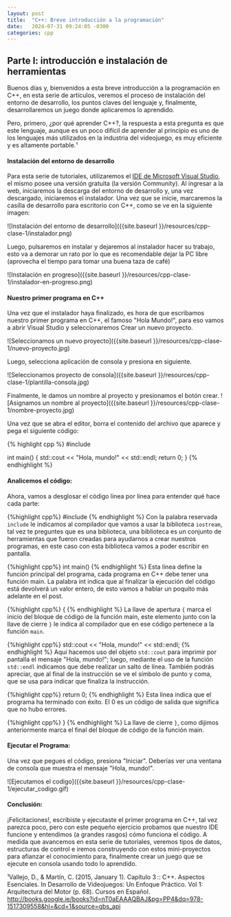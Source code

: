```yaml
---
layout: post
title:  "C++: Breve introducción a la programación"
date:   2024-07-31 09:24:05 -0300
categories: cpp
---
```



## Parte I: introducción e instalación de herramientas
Buenos días y, bienvenidos a esta breve introducción a la programación en C++, en esta serie de artículos, veremos el proceso de instalación del entorno de desarrollo, los puntos claves del lenguaje y, finalmente, desarrollaremos un juego donde aplicaremos lo aprendido.


Pero, primero, ¿por qué aprender C++?, la respuesta a esta pregunta es que este lenguaje, aunque es un poco difícil de aprender al principio es uno de los lenguajes más utilizados en la industria del videojuego, es muy eficiente y es altamente portable.¹


#### Instalación del entorno de desarrollo
Para esta serie de tutoriales, utilizaremos el [IDE de Microsoft Visual Studio][IDE-VS], el mismo posee una versión gratuita (la versión Community).
Al ingresar a la web, iniciaremos la descarga del entorno de desarrollo y, una vez descargado, iniciaremos el instalador.
Una vez que se inicie, marcaremos la casilla de desarrollo para escritorio con C++, como se ve en la siguiente imagen:


![Instalación del entorno de desarrollo]({{site.baseurl }}/resources/cpp-clase-1/instalador.png)


Luego, pulsaremos en instalar y dejaremos al instalador hacer su trabajo, esto va a demorar un rato por lo que es recomendable dejar la PC libre (aprovecha el tiempo para tomar una buena taza de café)


![Instalación en progreso]({{site.baseurl }}/resources/cpp-clase-1/instalador-en-progreso.png)


#### Nuestro primer programa en C++
Una vez que el instalador haya finalizado, es hora de que escribamos nuestro primer programa en C++, el famoso "Hola Mundo!", para eso vamos a abrir Visual Studio y seleccionaremos Crear un nuevo proyecto.


![Seleccionamos un nuevo proyecto]({{site.baseurl }}/resources/cpp-clase-1/nuevo-proyecto.jpg)


Luego, selecciona aplicación de consola y presiona en siguiente.


![Seleccionamos proyecto de consola]({{site.baseurl }}/resources/cpp-clase-1/plantilla-consola.jpg)


Finalmente, le damos un nombre al proyecto y presionamos el botón crear.
![Asignamos un nombre al proyecto]({{site.baseurl }}/resources/cpp-clase-1/nombre-proyecto.jpg)


Una vez que se abra el editor, borra el contenido del archivo que aparece y pega el siguiente código:


{% highlight cpp %}
#include <iostream>


int main() {
    std::cout << "Hola, mundo!" << std::endl;
    return 0;
}
{% endhighlight %}


#### Analicemos el código:


Ahora, vamos a desglosar el código línea por línea para entender qué hace cada parte:


{%highlight cpp%}
#include <iostream>
{% endhighlight %}
Con la palabra reservada `include` le indicamos al compilador que vamos a usar la biblioteca `iostream`, tal vez te preguntes que es una biblioteca, una biblioteca es un conjunto de herramientas que fueron creadas para ayudarnos a crear nuestros programas, en este caso con esta biblioteca vamos a poder escribir en pantalla.


{%highlight cpp%}
int main()
{% endhighlight %}
Esta línea define la función principal del programa, cada programa en C++ debe tener una función main. La palabra int indica que al finalizar la ejecución del código está devolverá un valor entero, de esto vamos a hablar un poquito más adelante en el post.


{%highlight cpp%}
{
{% endhighlight %}
La llave de apertura `{` marca el inicio del bloque de código de la función main, este elemento junto con la llave de cierre `}` le indica al compilador que en ese código pertenece a la función `main`.


{%highlight cpp%}
std::cout << "Hola, mundo!" << std::endl;
{% endhighlight %}
Aquí hacemos uso del objeto `std::cout` para imprimir por pantalla el mensaje "Hola, mundo!"; luego, mediante el uso de la función `std::endl` indicamos que debe realizar un salto de línea. También podrás apreciar, que al final de la instrucción se ve el símbolo de punto y coma, que se usa para indicar que finaliza la instrucción.


{%highlight cpp%}
return 0;
{% endhighlight %}
Esta línea indica que el programa ha terminado con éxito. El 0 es un código de salida que significa que no hubo errores.


{%highlight cpp%}
}
{% endhighlight %}
La llave de cierre `}`, como dijimos anteriormente marca el final del bloque de código de la función main.




#### Ejecutar el Programa:


Una vez que pegues el código, presiona "Iniciar". Deberías ver una ventana de consola que muestra el mensaje "Hola, mundo!".


![Ejecutamos el codigo]({{site.baseurl }}/resources/cpp-clase-1/ejecutar_codigo.gif)


#### Conclusión:
¡Felicitaciones!, escribiste y ejecutaste el primer  programa en C++, tal vez parezca poco, pero con este pequeño ejercicio probamos que nuestro IDE funcione y entendimos (a grandes rasgos) cómo funciona el código.
A medida que avancemos en esta serie de tutoriales, veremos tipos de datos, estructuras de control e iremos construyendo con estos mini-proyectos para afianzar el conocimiento para, finalmente crear un juego que se ejecute en consola usando todo lo aprendido.


¹Vallejo, D., & Martín, C. (2015, January 1). Capítulo 3 :: C++. Aspectos Esenciales. In Desarrollo de Videojuegos: Un Enfoque Práctico. Vol 1: Arquitectura del Motor (p. 68). Cursos en Español. http://books.google.ie/books?id=nT0aEAAAQBAJ&pg=PP4&dq=978-1517309558&hl=&cd=1&source=gbs_api

[IDE-VS]: https://visualstudio.microsoft.com/es/vs/community/